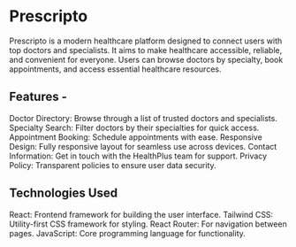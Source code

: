 # Prescripto
Prescripto is a modern healthcare platform designed to connect users with top doctors and specialists. It aims to make healthcare accessible, reliable, and convenient for everyone. Users can browse doctors by specialty, book appointments, and access essential healthcare resources.

## Features -
Doctor Directory: Browse through a list of trusted doctors and specialists.
Specialty Search: Filter doctors by their specialties for quick access.
Appointment Booking: Schedule appointments with ease.
Responsive Design: Fully responsive layout for seamless use across devices.
Contact Information: Get in touch with the HealthPlus team for support.
Privacy Policy: Transparent policies to ensure user data security.

## Technologies Used
React: Frontend framework for building the user interface.
Tailwind CSS: Utility-first CSS framework for styling.
React Router: For navigation between pages.
JavaScript: Core programming language for functionality.

